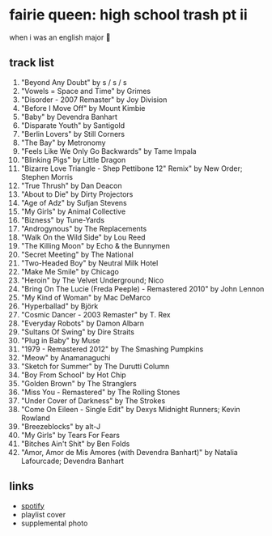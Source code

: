 # fairie queen: high school trash pt ii

when i was an english major 🔀

## track list

1. "Beyond Any Doubt" by s / s / s
2. "Vowels = Space and Time" by Grimes
3. "Disorder - 2007 Remaster" by Joy Division
4. "Before I Move Off" by Mount Kimbie
5. "Baby" by Devendra Banhart
6. "Disparate Youth" by Santigold
7. "Berlin Lovers" by Still Corners
8. "The Bay" by Metronomy
9. "Feels Like We Only Go Backwards" by Tame Impala
10. "Blinking Pigs" by Little Dragon
11. "Bizarre Love Triangle - Shep Pettibone 12" Remix" by New Order; Stephen Morris
12. "True Thrush" by Dan Deacon
13. "About to Die" by Dirty Projectors
14. "Age of Adz" by Sufjan Stevens
15. "My Girls" by Animal Collective
16. "Bizness" by Tune-Yards
17. "Androgynous" by The Replacements
18. "Walk On the Wild Side" by Lou Reed
19. "The Killing Moon" by Echo & the Bunnymen
20. "Secret Meeting" by The National
21. "Two-Headed Boy" by Neutral Milk Hotel
22. "Make Me Smile" by Chicago
23. "Heroin" by The Velvet Underground; Nico
24. "Bring On The Lucie (Freda Peeple) - Remastered 2010" by John Lennon
25. "My Kind of Woman" by Mac DeMarco
26. "Hyperballad" by Björk
27. "Cosmic Dancer - 2003 Remaster" by T. Rex
28. "Everyday Robots" by Damon Albarn
29. "Sultans Of Swing" by Dire Straits
30. "Plug in Baby" by Muse
31. "1979 - Remastered 2012" by The Smashing Pumpkins
32. "Meow" by Anamanaguchi
33. "Sketch for Summer" by The Durutti Column
34. "Boy From School" by Hot Chip
35. "Golden Brown" by The Stranglers
36. "Miss You - Remastered" by The Rolling Stones
37. "Under Cover of Darkness" by The Strokes
38. "Come On Eileen - Single Edit" by Dexys Midnight Runners; Kevin Rowland
39. "Breezeblocks" by alt-J
40. "My Girls" by Tears For Fears
41. "Bitches Ain't Shit" by Ben Folds
42. "Amor, Amor de Mis Amores (with Devendra Banhart)" by Natalia Lafourcade; Devendra Banhart

## links

- [spotify](https://open.spotify.com/playlist/0PMeYz1KH9zqyzAr88C7tb)
- playlist cover
- supplemental photo
